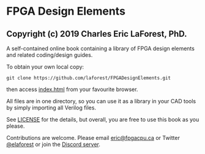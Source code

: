 # FPGA Design Elements

## Copyright (c) 2019 Charles Eric LaForest, PhD.

A self-contained online book containing a library of FPGA design elements and
related coding/design guides.

To obtain your own local copy:
```
git clone https://github.com/laforest/FPGADesignElements.git
```
then access [index.html](./index.html) from your favourite browser.

All files are in one directory, so you can use it as a library in your CAD
tools by simply importing all Verilog files.

See [LICENSE](./LICENSE) for the details, but overall, you are free to use this
book as you please.

Contributions are welcome. Please email <a href="mailto:eric@fpgacpu.ca?subject=FPGA%20Design%20Elements">eric@fpgacpu.ca</a>
or Twitter <a href="https://twitter.com/elaforest">@elaforest</a> or join the <a href="https://discordapp.com/invite/bWBdwVD">Discord server</a>.

